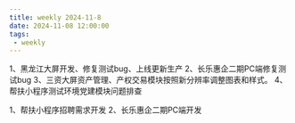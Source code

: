 ```yaml
---
title: weekly 2024-11-8
date: 2024-11-08 12:00:00
tags:
 - weekly
---
```


1、黑龙江大屏开发、修复测试bug、上线更新生产
2、长乐惠企二期PC端修复测试bug
3、三资大屏资产管理、产权交易模块按照新分辨率调整图表和样式。
4、帮扶小程序测试环境党建模块问题排查

1、帮扶小程序招聘需求开发
2、长乐惠企二期PC端开发